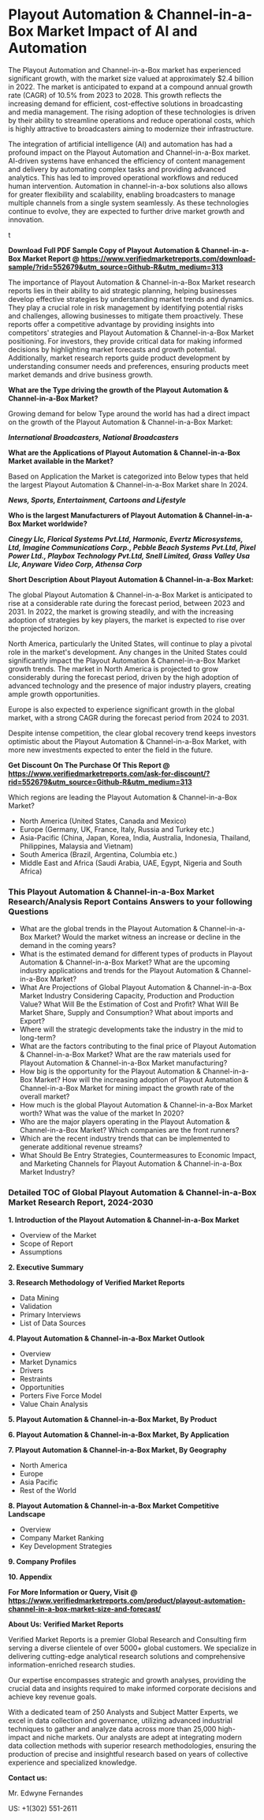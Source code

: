 <meta name="title" content="Global Playout Automation & Channel-in-a-Box Market Impact of AI and Automation"><meta name="description" content="The Playout Automation and Channel-in-a-Box market has experienced significant growth, with the market size valued at approximately $2.4 billion in 2022. The market is"><meta name="title" content="Playout Automation & Channel-in-a-Box Market Size, Share, Scope, Trends, Growth, Opportunities, Analysis, Forecast"><h1>Playout Automation & Channel-in-a-Box Market Impact of AI and Automation</h1><p>The Playout Automation and Channel-in-a-Box market has experienced significant growth, with the market size valued at approximately $2.4 billion in 2022. The market is anticipated to expand at a compound annual growth rate (CAGR) of 10.5% from 2023 to 2028. This growth reflects the increasing demand for efficient, cost-effective solutions in broadcasting and media management. The rising adoption of these technologies is driven by their ability to streamline operations and reduce operational costs, which is highly attractive to broadcasters aiming to modernize their infrastructure.</p><p>The integration of artificial intelligence (AI) and automation has had a profound impact on the Playout Automation and Channel-in-a-Box market. AI-driven systems have enhanced the efficiency of content management and delivery by automating complex tasks and providing advanced analytics. This has led to improved operational workflows and reduced human intervention. Automation in channel-in-a-box solutions also allows for greater flexibility and scalability, enabling broadcasters to manage multiple channels from a single system seamlessly. As these technologies continue to evolve, they are expected to further drive market growth and innovation.</p>t</p><p id="" class=""><strong>Download Full PDF Sample Copy of Playout Automation & Channel-in-a-Box Market Report @ <a href="https://www.verifiedmarketreports.com/download-sample/?rid=552679&utm_source=Github-R&utm_medium=313" target="_blank">https://www.verifiedmarketreports.com/download-sample/?rid=552679&utm_source=Github-R&utm_medium=313</a></strong></p><p>The importance of&nbsp;Playout Automation & Channel-in-a-Box Market research reports lies in their ability to aid strategic planning, helping businesses develop effective strategies by understanding market trends and dynamics. They play a crucial role in risk management by identifying potential risks and challenges, allowing businesses to mitigate them proactively. These reports offer a competitive advantage by providing insights into competitors' strategies and Playout Automation & Channel-in-a-Box Market positioning. For investors, they provide critical data for making informed decisions by highlighting market forecasts and growth potential. Additionally, market research reports guide product development by understanding consumer needs and preferences, ensuring products meet market demands and drive business growth.</p><p><strong>What are the&nbsp;Type driving the growth of the Playout Automation & Channel-in-a-Box Market?</strong></p><p id="" class="">Growing demand for below Type around the world has had a direct impact on the growth of the Playout Automation & Channel-in-a-Box Market:</p><em><strong>International Broadcasters, National Broadcasters</strong></em></p><strong>What are the&nbsp;Applications&nbsp;of Playout Automation & Channel-in-a-Box Market available in the Market?</strong></p><p id="" class="">Based on Application the Market is categorized into Below types that held the largest Playout Automation & Channel-in-a-Box Market share In 2024.</p><em><strong>News, Sports, Entertainment, Cartoons and Lifestyle</strong></em></p><strong>Who is the largest Manufacturers of Playout Automation & Channel-in-a-Box Market worldwide?</strong></p><p><em><strong>Cinegy Llc, Florical Systems Pvt.Ltd, Harmonic, Evertz Microsystems, Ltd, Imagine Communications Corp., Pebble Beach Systems Pvt.Ltd, Pixel Power Ltd., Playbox Technology Pvt.Ltd, Snell Limited, Grass Valley Usa Llc, Anyware Video Corp, Athensa Corp</strong></em></p><p id="" class=""><strong>Short Description About Playout Automation & Channel-in-a-Box Market:</strong></p><p>The global Playout Automation & Channel-in-a-Box Market is anticipated to rise at a considerable rate during the forecast period, between 2023 and 2031. In 2022, the market is growing steadily, and with the increasing adoption of strategies by key players, the market is expected to rise over the projected horizon.</p><p>North America, particularly the United States, will continue to play a pivotal role in the market's development. Any changes in the United States could significantly impact the Playout Automation & Channel-in-a-Box Market growth trends. The market in North America is projected to grow considerably during the forecast period, driven by the high adoption of advanced technology and the presence of major industry players, creating ample growth opportunities.</p><p>Europe is also expected to experience significant growth in the global market, with a strong CAGR during the forecast period from 2024 to 2031.</p><p>Despite intense competition, the clear global recovery trend keeps investors optimistic about the Playout Automation & Channel-in-a-Box Market, with more new investments expected to enter the field in the future.</p><p id="" class=""><strong>Get Discount On The Purchase Of This Report @ <a href="https://www.verifiedmarketreports.com/ask-for-discount/?rid=552679&utm_source=Github-R&utm_medium=313" target="_blank">https://www.verifiedmarketreports.com/ask-for-discount/?rid=552679&utm_source=Github-R&utm_medium=313</a></strong></p>Which regions are leading the Playout Automation & Channel-in-a-Box Market?</p><ul><li>North America (United States, Canada and Mexico)</li><li>Europe (Germany, UK, France, Italy, Russia and Turkey etc.)</li><li>Asia-Pacific (China, Japan, Korea, India, Australia, Indonesia, Thailand, Philippines, Malaysia and Vietnam)</li><li>South America (Brazil, Argentina, Columbia etc.)</li><li>Middle East and Africa (Saudi Arabia, UAE, Egypt, Nigeria and South Africa)</li></ul><h3 id="" class="">This Playout Automation & Channel-in-a-Box Market Research/Analysis Report Contains Answers to your following Questions</h3><ul><li>What are the global trends in the Playout Automation & Channel-in-a-Box Market? Would the market witness an increase or decline in the demand in the coming years?</li><li>What is the estimated demand for different types of products in Playout Automation & Channel-in-a-Box Market? What are the upcoming industry applications and trends for the Playout Automation & Channel-in-a-Box Market?</li><li>What Are Projections of Global Playout Automation & Channel-in-a-Box Market Industry Considering Capacity, Production and Production Value? What Will Be the Estimation of Cost and Profit? What Will Be Market Share, Supply and Consumption? What about imports and Export?</li><li>Where will the strategic developments take the industry in the mid to long-term?</li><li>What are the factors contributing to the final price of Playout Automation & Channel-in-a-Box Market? What are the raw materials used for Playout Automation & Channel-in-a-Box Market manufacturing?</li><li>How big is the opportunity for the Playout Automation & Channel-in-a-Box Market? How will the increasing adoption of Playout Automation & Channel-in-a-Box Market for mining impact the growth rate of the overall market?</li><li>How much is the global Playout Automation & Channel-in-a-Box Market worth? What was the value of the market In 2020?</li><li>Who are the major players operating in the Playout Automation & Channel-in-a-Box Market? Which companies are the front runners?</li><li>Which are the recent industry trends that can be implemented to generate additional revenue streams?</li><li>What Should Be Entry Strategies, Countermeasures to Economic Impact, and Marketing Channels for Playout Automation & Channel-in-a-Box Market Industry?</li></ul><h3 id="" class="">Detailed TOC of Global Playout Automation & Channel-in-a-Box Market Research Report, 2024-2030</h3><p id="" class=""><strong>1. Introduction of the Playout Automation & Channel-in-a-Box Market</strong></p><ul><li>Overview of the Market</li><li>Scope of Report</li><li>Assumptions</li></ul><p id="" class=""><strong>2. Executive Summary</strong></p><p id="" class=""><strong>3. Research Methodology of Verified Market Reports</strong></p><ul><li>Data Mining</li><li>Validation</li><li>Primary Interviews</li><li>List of Data Sources</li></ul><p id="" class=""><strong>4. Playout Automation & Channel-in-a-Box Market Outlook</strong></p><ul><li>Overview</li><li>Market Dynamics</li><li>Drivers</li><li>Restraints</li><li>Opportunities</li><li>Porters Five Force Model</li><li>Value Chain Analysis</li></ul><p id="" class=""><strong>5. Playout Automation & Channel-in-a-Box Market, By Product</strong></p><p id="" class=""><strong>6. Playout Automation & Channel-in-a-Box Market, By Application</strong></p><p id="" class=""><strong>7. Playout Automation & Channel-in-a-Box Market, By Geography</strong></p><ul><li>North America</li><li>Europe</li><li>Asia Pacific</li><li>Rest of the World</li></ul><p id="" class=""><strong>8. Playout Automation & Channel-in-a-Box Market Competitive Landscape</strong></p><ul><li>Overview</li><li>Company Market Ranking</li><li>Key Development Strategies</li></ul><p id="" class=""><strong>9. Company Profiles</strong></p><p id="" class=""><strong>10. Appendix</strong></p><p id="" class=""><strong>For More Information or Query, Visit @ <a href="https://www.verifiedmarketreports.com/product/playout-automation-channel-in-a-box-market-size-and-forecast/" target="_blank">https://www.verifiedmarketreports.com/product/playout-automation-channel-in-a-box-market-size-and-forecast/</a></strong></p><p id="" class=""><strong>About Us: Verified Market Reports</strong></p><p id="" class="">Verified Market Reports is a premier Global Research and Consulting firm serving a diverse clientele of over 5000+ global customers. We specialize in delivering cutting-edge analytical research solutions and comprehensive information-enriched research studies.</p><p id="" class="">Our expertise encompasses strategic and growth analyses, providing the crucial data and insights required to make informed corporate decisions and achieve key revenue goals.</p><p id="" class="">With a dedicated team of 250 Analysts and Subject Matter Experts, we excel in data collection and governance, utilizing advanced industrial techniques to gather and analyze data across more than 25,000 high-impact and niche markets. Our analysts are adept at integrating modern data collection methods with superior research methodologies, ensuring the production of precise and insightful research based on years of collective experience and specialized knowledge.</p><p id="" class=""><strong>Contact us:</strong></p><p id="" class="">Mr. Edwyne Fernandes</p><p id="" class="">US: +1(302) 551-2611</p>